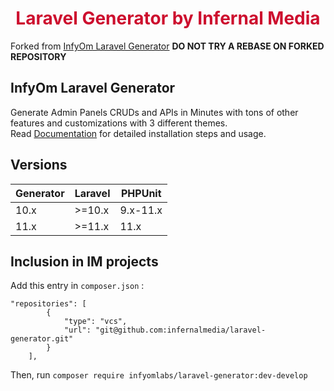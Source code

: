 <h1 align="center" style="color: #cd0e2e;">Laravel Generator by Infernal Media</h1>

Forked from [InfyOm Laravel Generator](https://github.com/InfyOmLabs/laravel-generator)
**DO NOT TRY A REBASE ON FORKED REPOSITORY**

## InfyOm Laravel Generator

Generate Admin Panels CRUDs and APIs in Minutes with tons of other features and customizations with 3 different themes.  
Read [Documentation](https://www.infyom.com/open-source) for detailed installation steps and usage.

## Versions

| Generator | Laravel | PHPUnit  |
| --------- | ------- | -------- |
| 10.x      | >=10.x  | 9.x-11.x |
| 11.x      | >=11.x  | 11.x     |

## Inclusion in IM projects

Add this entry in `composer.json` :

```
"repositories": [
        {
            "type": "vcs",
            "url": "git@github.com:infernalmedia/laravel-generator.git"
        }
    ],
```

Then, run `composer require infyomlabs/laravel-generator:dev-develop`
